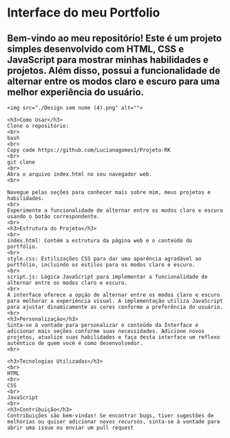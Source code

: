 <h1>Interface do meu Portfolio </h1>

<h2>Bem-vindo ao meu repositório! Este é um projeto simples desenvolvido com HTML, CSS e JavaScript para mostrar minhas habilidades e projetos. Além disso, possui a funcionalidade de alternar entre os modos claro e escuro para uma melhor experiência do usuário.</h2>

    <img src="./Design sem nome (4).png" alt="">
    
    <h3>Como Usar</h3>
    Clone o repositório:
    <br>
    bash
    <br>
    Copy code https://github.com/Lucianagomes1/Projeto-RK
    <br>
    git clone 
    <br>
    Abra o arquivo index.html no seu navegador web.
    <br>
    
    Navegue pelas seções para conhecer mais sobre mim, meus projetos e habilidades.
    <br>
    Experimente a funcionalidade de alternar entre os modos claro e escuro usando o botão correspondente.
    <br>
    <h3>Estrutura do Projeto</h3>
    <br>
    index.html: Contém a estrutura da página web e o conteúdo do portfólio.
    <br>
    style.css: Estilizações CSS para dar uma aparência agradável ao portfólio, incluindo os estilos para os modos claro e escuro.
    <br>
    script.js: Lógica JavaScript para implementar a funcionalidade de alternar entre os modos claro e escuro.
    <br>
    A interface oferece a opção de alternar entre os modos claro e escuro para melhorar a experiência visual. A implementação utiliza JavaScript para ajustar dinamicamente as cores conforme a preferência do usuário.
    <br>
    <h3>Personalização</h3>
    Sinta-se à vontade para personalizar o conteúdo da Interface e adicionar mais seções conforme suas necessidades. Adicione novos projetos, atualize suas habilidades e faça desta interface um reflexo autêntico de quem você é como desenvolvedor.
    <br>
    
    <h3>Tecnologias Utilizadas</h3>
    <br>
    HTML
    <br>
    CSS
    <br>
    JavaScript
    <br>
    <h3>Contribuição</h3>
    Contribuições são bem-vindas! Se encontrar bugs, tiver sugestões de melhorias ou quiser adicionar novos recursos, sinta-se à vontade para abrir uma issue ou enviar um pull request
